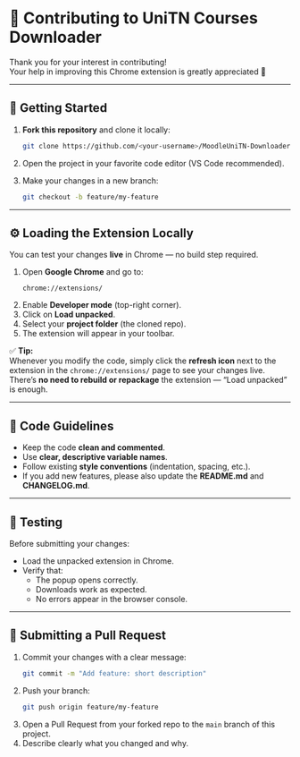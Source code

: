 # 🤝 Contributing to UniTN Courses Downloader

Thank you for your interest in contributing!  
Your help in improving this Chrome extension is greatly appreciated 💙

---

## 🧩 Getting Started

1. **Fork this repository** and clone it locally:
   ```bash
   git clone https://github.com/<your-username>/MoodleUniTN-Downloader.git
   ```
2. Open the project in your favorite code editor (VS Code recommended).

3. Make your changes in a new branch:
   ```bash
   git checkout -b feature/my-feature
   ```

---

## ⚙️ Loading the Extension Locally

You can test your changes **live** in Chrome — no build step required.

1. Open **Google Chrome** and go to:
   ```
   chrome://extensions/
   ```
2. Enable **Developer mode** (top-right corner).
3. Click on **Load unpacked**.
4. Select your **project folder** (the cloned repo).
5. The extension will appear in your toolbar.

✅ **Tip:**  
Whenever you modify the code, simply click the **refresh icon** next to the extension in the `chrome://extensions/` page to see your changes live.  
There’s **no need to rebuild or repackage** the extension — “Load unpacked” is enough.

---

## 📜 Code Guidelines

- Keep the code **clean and commented**.
- Use **clear, descriptive variable names**.
- Follow existing **style conventions** (indentation, spacing, etc.).
- If you add new features, please also update the **README.md** and **CHANGELOG.md**.

---

## 🧪 Testing

Before submitting your changes:

- Load the unpacked extension in Chrome.
- Verify that:
  - The popup opens correctly.
  - Downloads work as expected.
  - No errors appear in the browser console.

---

## 🚀 Submitting a Pull Request

1. Commit your changes with a clear message:
   ```bash
   git commit -m "Add feature: short description"
   ```
2. Push your branch:
   ```bash
   git push origin feature/my-feature
   ```
3. Open a Pull Request from your forked repo to the `main` branch of this project.
4. Describe clearly what you changed and why.

<!--- ---

## 🧾 License

By contributing, you agree that your contributions will be licensed under the same license as the project (MIT License).

Thank you again for helping make **UniTN Courses Downloader** better! 🙌 --->
